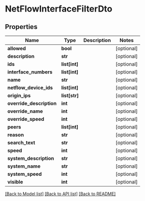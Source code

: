 # NetFlowInterfaceFilterDto

## Properties
Name | Type | Description | Notes
------------ | ------------- | ------------- | -------------
**allowed** | **bool** |  | [optional] 
**description** | **str** |  | [optional] 
**ids** | **list[int]** |  | [optional] 
**interface_numbers** | **list[int]** |  | [optional] 
**name** | **str** |  | [optional] 
**netflow_device_ids** | **list[int]** |  | [optional] 
**origin_ips** | **list[str]** |  | [optional] 
**override_description** | **int** |  | [optional] 
**override_name** | **int** |  | [optional] 
**override_speed** | **int** |  | [optional] 
**peers** | **list[int]** |  | [optional] 
**reason** | **str** |  | [optional] 
**search_text** | **str** |  | [optional] 
**speed** | **int** |  | [optional] 
**system_description** | **str** |  | [optional] 
**system_name** | **str** |  | [optional] 
**system_speed** | **int** |  | [optional] 
**visible** | **int** |  | [optional] 

[[Back to Model list]](../README.md#documentation-for-models) [[Back to API list]](../README.md#documentation-for-api-endpoints) [[Back to README]](../README.md)


